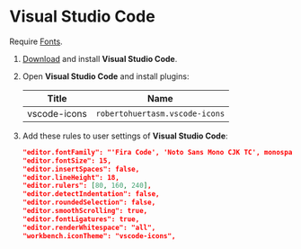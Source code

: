 # Visual Studio Code
Require [Fonts](../Fonts.md).
1. [Download](https://code.visualstudio.com/Download) and install **Visual Studio Code**.
2. Open **Visual Studio Code** and install plugins:

    | Title | Name |
    | -- | -- |
    | vscode-icons | `robertohuertasm.vscode-icons` |

3. Add these rules to user settings of **Visual Studio Code**:
    ```json
    "editor.fontFamily": "'Fira Code', 'Noto Sans Mono CJK TC', monospace",
    "editor.fontSize": 15,
    "editor.insertSpaces": false,
    "editor.lineHeight": 18,
    "editor.rulers": [80, 160, 240],
    "editor.detectIndentation": false,
    "editor.roundedSelection": false,
    "editor.smoothScrolling": true,
    "editor.fontLigatures": true,
    "editor.renderWhitespace": "all",
    "workbench.iconTheme": "vscode-icons",
    ```
